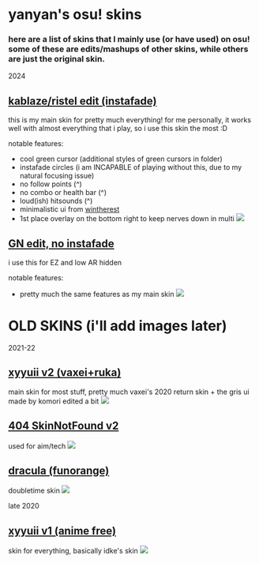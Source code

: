 # yanyan's osu! skins
### here are a list of skins that I mainly use (or have used) on osu! some of these are edits/mashups of other skins, while others are just the original skin.

2024
## [kablaze/ristel edit (instafade)](https://drive.google.com/file/d/1ieKruSe1g0FimXSGMkf3GG5JxWtisRiF/view?usp=sharing)
this is my main skin for pretty much everything! for me personally, it works well with almost everything that i play, so i use this skin the most :D

notable features:
- cool green cursor (additional styles of green cursors in folder)
- instafade circles (i am INCAPABLE of playing without this, due to my natural focusing issue)
- no follow points  (^)
- no combo or health bar (^)
- loud(ish) hitsounds (^)
- minimalistic ui from [wintherest](https://osu.ppy.sh/community/forums/topics/1498493?n=1)
- 1st place overlay on the bottom right to keep nerves down in multi
![](https://i.imgur.com/KKvvRxl.png)

## [GN edit, no instafade](https://drive.google.com/file/d/1egwi0AX1ZUlb2Yz7dw1UuB1qVs-BkJ69/view?usp=sharing)
i use this for EZ and low AR hidden

notable features:
- pretty much the same features as my main skin
![](https://i.imgur.com/Tw3p82E.jpeg)









# OLD SKINS (i'll add images later)

2021-22
## [xyyuii v2 (vaxei+ruka)](https://www.mediafire.com/file/98zb7dh4p23rv51/-+++++++++#+xyyuii.+(v2)+『vaxei+ruka』+#+++++++++-.osk/file)
main skin for most stuff, pretty much vaxei's 2020 return skin + the gris ui made by komori edited a bit
![](https://cdn.discordapp.com/attachments/366636249240567808/754868676003365016/screenshot751.jpg)

## [404 SkinNotFound v2](https://joofixd.s-ul.eu/Ia93XGt5)
used for aim/tech
![](https://camo.githubusercontent.com/afb6308c11b0c1c1f2a8150d3bc763f6e860af0c107793cbd4bde6afe2e67ef8/68747470733a2f2f6f73752e7070792e73682f73732f31333438383938392f61373661)

## [dracula (funorange)](https://joofixd.s-ul.eu/2JwFiizy)
doubletime skin
![](https://camo.githubusercontent.com/cceb3ff67303ac88d47302018dbf6cd4401f8a1f89c62f628969f1ed9219c45c/68747470733a2f2f6f73752e7070792e73682f73732f31333432313934342f64613964)


late 2020
## [xyyuii v1 (anime free)](https://www.mediafire.com/file/ttwydv63magyi6t/xyyuii+v1.osk/file)
skin for everything, basically idke's skin
![](https://cdn.discordapp.com/attachments/366636249240567808/709385853054615572/screenshot126.png)
